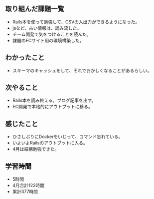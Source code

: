 ## 取り組んだ課題一覧
- Rails本を使って勉強して、CSVの入出力ができるようになった。
- jsなど、古い情報は、読み流した。
- チーム開発で気をつけることを読んだ。
- 課題のECサイト用の環境構築した。

## わかったこと
- スキーマのキャッシュをして、それでおかしくなることがあるらしい。

## 次やること
- Rails本を読み終える。ブログ記事を出す。
- EC開発で本格的にアウトプットに移る。

## 感じたこと
- ひさしぶりにDockerをいじって、コマンド忘れている。
- いよいよRailsのアウトプットに入る。
- 4月は結構勉強できた。

## 学習時間
- 5時間
- 4月合計122時間
- 累計377時間
